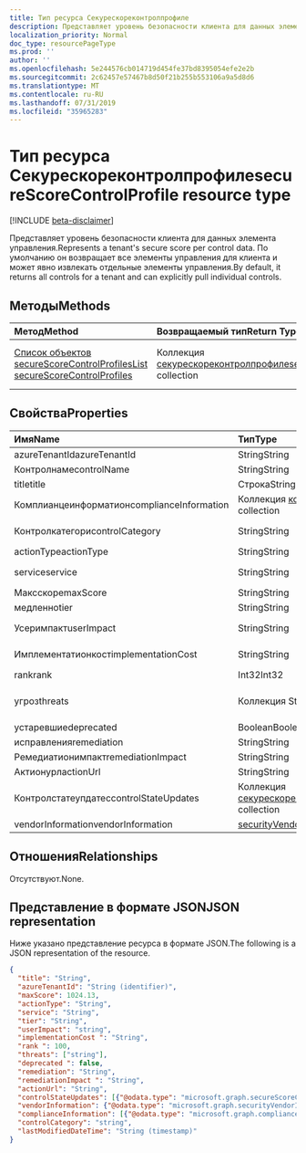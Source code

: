 ```yaml
---
title: Тип ресурса Секурескореконтролпрофиле
description: Представляет уровень безопасности клиента для данных элемента управления. По умолчанию он возвращает все элементы управления для клиента и может явно извлекать отдельные элементы управления.
localization_priority: Normal
doc_type: resourcePageType
ms.prod: ''
author: ''
ms.openlocfilehash: 5e244576cb014719d454fe37bd8395054efe2e2b
ms.sourcegitcommit: 2c62457e57467b8d50f21b255b553106a9a5d8d6
ms.translationtype: MT
ms.contentlocale: ru-RU
ms.lasthandoff: 07/31/2019
ms.locfileid: "35965283"
---
```

# <a name="securescorecontrolprofile-resource-type"></a><span data-ttu-id="5639c-104">Тип ресурса Секурескореконтролпрофиле</span><span class="sxs-lookup"><span data-stu-id="5639c-104">secureScoreControlProfile resource type</span></span>

[!INCLUDE [beta-disclaimer](../../includes/beta-disclaimer.md)]

<span data-ttu-id="5639c-105">Представляет уровень безопасности клиента для данных элемента управления.</span><span class="sxs-lookup"><span data-stu-id="5639c-105">Represents a tenant's secure score per control data.</span></span> <span data-ttu-id="5639c-106">По умолчанию он возвращает все элементы управления для клиента и может явно извлекать отдельные элементы управления.</span><span class="sxs-lookup"><span data-stu-id="5639c-106">By default, it returns all controls for a tenant and can explicitly pull individual controls.</span></span>


## <a name="methods"></a><span data-ttu-id="5639c-107">Методы</span><span class="sxs-lookup"><span data-stu-id="5639c-107">Methods</span></span>

| <span data-ttu-id="5639c-108">Метод</span><span class="sxs-lookup"><span data-stu-id="5639c-108">Method</span></span>   | <span data-ttu-id="5639c-109">Возвращаемый тип</span><span class="sxs-lookup"><span data-stu-id="5639c-109">Return Type</span></span>|<span data-ttu-id="5639c-110">Описание</span><span class="sxs-lookup"><span data-stu-id="5639c-110">Description</span></span>|
|:---------------|:--------|:----------|
|[<span data-ttu-id="5639c-111">Список объектов secureScoreControlProfiles</span><span class="sxs-lookup"><span data-stu-id="5639c-111">List secureScoreControlProfiles</span></span>](../api/securescorecontrolprofiles-list.md) | <span data-ttu-id="5639c-112">Коллекция [секурескореконтролпрофиле](securescorecontrolprofiles.md)</span><span class="sxs-lookup"><span data-stu-id="5639c-112">[secureScoreControlProfile](securescorecontrolprofiles.md) collection</span></span> |<span data-ttu-id="5639c-113">Получение коллекции объектов Секурескореконтролпрофиле.</span><span class="sxs-lookup"><span data-stu-id="5639c-113">Get a collection of secureScoreControlProfile objects.</span></span>|


## <a name="properties"></a><span data-ttu-id="5639c-114">Свойства</span><span class="sxs-lookup"><span data-stu-id="5639c-114">Properties</span></span>

|<span data-ttu-id="5639c-115">Имя</span><span class="sxs-lookup"><span data-stu-id="5639c-115">Name</span></span> |<span data-ttu-id="5639c-116">Тип</span><span class="sxs-lookup"><span data-stu-id="5639c-116">Type</span></span> |<span data-ttu-id="5639c-117">Описание</span><span class="sxs-lookup"><span data-stu-id="5639c-117">Description</span></span> |
|:--|:--|:--|
|   <span data-ttu-id="5639c-118">azureTenantId</span><span class="sxs-lookup"><span data-stu-id="5639c-118">azureTenantId</span></span>   |   <span data-ttu-id="5639c-119">String</span><span class="sxs-lookup"><span data-stu-id="5639c-119">String</span></span>  |   <span data-ttu-id="5639c-120">Строка GUID для идентификатора клиента.</span><span class="sxs-lookup"><span data-stu-id="5639c-120">GUID string for tenant ID.</span></span>  |
|   <span data-ttu-id="5639c-121">Контролнаме</span><span class="sxs-lookup"><span data-stu-id="5639c-121">controlName</span></span> |   <span data-ttu-id="5639c-122">String</span><span class="sxs-lookup"><span data-stu-id="5639c-122">String</span></span>  |   <span data-ttu-id="5639c-123">Имя элемента управления.</span><span class="sxs-lookup"><span data-stu-id="5639c-123">Name of the control.</span></span> |
|   <span data-ttu-id="5639c-124">title</span><span class="sxs-lookup"><span data-stu-id="5639c-124">title</span></span>   |   <span data-ttu-id="5639c-125">Строка</span><span class="sxs-lookup"><span data-stu-id="5639c-125">String</span></span>  |   <span data-ttu-id="5639c-126">Название элемента управления.</span><span class="sxs-lookup"><span data-stu-id="5639c-126">Title of the control.</span></span>   |
| <span data-ttu-id="5639c-127">Комплианцеинформатион</span><span class="sxs-lookup"><span data-stu-id="5639c-127">complianceInformation</span></span> | <span data-ttu-id="5639c-128">Коллекция [комплианцеинформатион](complianceinformation.md)</span><span class="sxs-lookup"><span data-stu-id="5639c-128">[complianceInformation](complianceinformation.md) collection</span></span> | <span data-ttu-id="5639c-129">Коллекция сведений о соответствии, связанных с контролем безопасности по показателю</span><span class="sxs-lookup"><span data-stu-id="5639c-129">The collection of compliance information associated with secure score control</span></span> |
|   <span data-ttu-id="5639c-130">Контролкатегори</span><span class="sxs-lookup"><span data-stu-id="5639c-130">controlCategory</span></span> |   <span data-ttu-id="5639c-131">String</span><span class="sxs-lookup"><span data-stu-id="5639c-131">String</span></span>  |   <span data-ttu-id="5639c-132">Категория действий управления (учетная запись, данные, устройство, приложения, инфраструктура).</span><span class="sxs-lookup"><span data-stu-id="5639c-132">Control action category (Account, Data, Device, Apps, Infrastructure).</span></span>  |
|   <span data-ttu-id="5639c-133">actionType</span><span class="sxs-lookup"><span data-stu-id="5639c-133">actionType</span></span>  |   <span data-ttu-id="5639c-134">String</span><span class="sxs-lookup"><span data-stu-id="5639c-134">String</span></span>  |   <span data-ttu-id="5639c-135">Тип действия управления (config, проверка, поведение).</span><span class="sxs-lookup"><span data-stu-id="5639c-135">Control action type (Config, Review, Behavior).</span></span> |
|   <span data-ttu-id="5639c-136">service</span><span class="sxs-lookup"><span data-stu-id="5639c-136">service</span></span> |   <span data-ttu-id="5639c-137">String</span><span class="sxs-lookup"><span data-stu-id="5639c-137">String</span></span>  |   <span data-ttu-id="5639c-138">Служба, которая владеет элементом управления (Exchange, SharePoint, Azure AD).</span><span class="sxs-lookup"><span data-stu-id="5639c-138">Service that owns the control (Exchange, Sharepoint, Azure AD).</span></span> |
|   <span data-ttu-id="5639c-139">Максскоре</span><span class="sxs-lookup"><span data-stu-id="5639c-139">maxScore</span></span> |  <span data-ttu-id="5639c-140">String</span><span class="sxs-lookup"><span data-stu-id="5639c-140">String</span></span>  |   <span data-ttu-id="5639c-141">Текущий полученный максимальный показатель на указанную дату.</span><span class="sxs-lookup"><span data-stu-id="5639c-141">Current obtained max score on specified date.</span></span>   |
|   <span data-ttu-id="5639c-142">медленно</span><span class="sxs-lookup"><span data-stu-id="5639c-142">tier</span></span> |  <span data-ttu-id="5639c-143">String</span><span class="sxs-lookup"><span data-stu-id="5639c-143">String</span></span>  |   <span data-ttu-id="5639c-144">Уровень управления (ядро, Глубокая защита, расширенная)</span><span class="sxs-lookup"><span data-stu-id="5639c-144">Control tier (Core, Defense in Depth, Advanced.)</span></span>    |
|   <span data-ttu-id="5639c-145">Усеримпакт</span><span class="sxs-lookup"><span data-stu-id="5639c-145">userImpact</span></span> |    <span data-ttu-id="5639c-146">String</span><span class="sxs-lookup"><span data-stu-id="5639c-146">String</span></span>  | <span data-ttu-id="5639c-147">Пользовательское воздействие на реализацию элемента управления (минимальный, средний, высокий).</span><span class="sxs-lookup"><span data-stu-id="5639c-147">User impact of implementing control (low, moderate, high).</span></span>    |
|   <span data-ttu-id="5639c-148">Имплементатионкост</span><span class="sxs-lookup"><span data-stu-id="5639c-148">implementationCost</span></span> |    <span data-ttu-id="5639c-149">String</span><span class="sxs-lookup"><span data-stu-id="5639c-149">String</span></span>  |   <span data-ttu-id="5639c-150">Стоимость ресурсов элемента управления имплемментатинг (минимальная, средняя, высокая).</span><span class="sxs-lookup"><span data-stu-id="5639c-150">Resource cost of implemmentating control (low, moderate, high).</span></span> |
|   <span data-ttu-id="5639c-151">rank</span><span class="sxs-lookup"><span data-stu-id="5639c-151">rank</span></span> |  <span data-ttu-id="5639c-152">Int32</span><span class="sxs-lookup"><span data-stu-id="5639c-152">Int32</span></span>   |   <span data-ttu-id="5639c-153">Ранжирование стека для элемента управления корпорации Майкрософт.</span><span class="sxs-lookup"><span data-stu-id="5639c-153">Microsoft's stack ranking of control.</span></span>   |
|   <span data-ttu-id="5639c-154">угроз</span><span class="sxs-lookup"><span data-stu-id="5639c-154">threats</span></span> |   <span data-ttu-id="5639c-155">Коллекция String</span><span class="sxs-lookup"><span data-stu-id="5639c-155">String Collection</span></span>   |   <span data-ttu-id="5639c-156">Список угроз, по которым элемент управления уменьшается (Аккаунтбреач, Датаексфилтратион,,, elevationOfPrivilege, МалиЦиаусинсидер, Пассвордкраккинг, Фишингорвхалинг, подмена).</span><span class="sxs-lookup"><span data-stu-id="5639c-156">List of threats the control mitigates (accountBreach,dataDeletion,dataExfiltration,dataSpillage,elevationOfPrivilege,maliciousInsider,passwordCracking,phishingOrWhaling,spoofing).</span></span> |
|   <span data-ttu-id="5639c-157">устаревшие</span><span class="sxs-lookup"><span data-stu-id="5639c-157">deprecated</span></span> |    <span data-ttu-id="5639c-158">Boolean</span><span class="sxs-lookup"><span data-stu-id="5639c-158">Boolean</span></span> |   <span data-ttu-id="5639c-159">Флаг, указывающий, является ли элемент управления амортизировано.</span><span class="sxs-lookup"><span data-stu-id="5639c-159">Flag to indicate if a control is depreciated.</span></span>   |
|   <span data-ttu-id="5639c-160">исправления</span><span class="sxs-lookup"><span data-stu-id="5639c-160">remediation</span></span> |   <span data-ttu-id="5639c-161">String</span><span class="sxs-lookup"><span data-stu-id="5639c-161">String</span></span>  |   <span data-ttu-id="5639c-162">Описание того, что будет исправлено элементом управления.</span><span class="sxs-lookup"><span data-stu-id="5639c-162">Description of what the control will help remediate.</span></span> |
|   <span data-ttu-id="5639c-163">Ремедиатионимпакт</span><span class="sxs-lookup"><span data-stu-id="5639c-163">remediationImpact</span></span> | <span data-ttu-id="5639c-164">String</span><span class="sxs-lookup"><span data-stu-id="5639c-164">String</span></span>  |   <span data-ttu-id="5639c-165">Описание влияния на пользователей об исправлении.</span><span class="sxs-lookup"><span data-stu-id="5639c-165">Description of the impact on users of the remediation.</span></span> |
|   <span data-ttu-id="5639c-166">Актионурл</span><span class="sxs-lookup"><span data-stu-id="5639c-166">actionUrl</span></span> | <span data-ttu-id="5639c-167">String</span><span class="sxs-lookup"><span data-stu-id="5639c-167">String</span></span>  |   <span data-ttu-id="5639c-168">URL-адрес, по которому можно выполнить действия с элементом управления.</span><span class="sxs-lookup"><span data-stu-id="5639c-168">URL to where the control can be actioned.</span></span> |
|   <span data-ttu-id="5639c-169">Контролстатеупдатес</span><span class="sxs-lookup"><span data-stu-id="5639c-169">controlStateUpdates</span></span> | <span data-ttu-id="5639c-170">Коллекция [секурескореконтролстатеупдате](securescorecontrolstateupdate.md)</span><span class="sxs-lookup"><span data-stu-id="5639c-170">[secureScoreControlStateUpdate](securescorecontrolstateupdate.md) collection</span></span> |    <span data-ttu-id="5639c-171">Флаг, указывающий, где клиент пометил элемент управления (Ignore, thirdParty, проверен) (поддерживает [Обновление](../api/securescorecontrolprofiles-update.md)).</span><span class="sxs-lookup"><span data-stu-id="5639c-171">Flag to indicate where the tenant has marked a control (ignore, thirdParty, reviewed) (supports [update](../api/securescorecontrolprofiles-update.md)).</span></span> |
|   <span data-ttu-id="5639c-172">vendorInformation</span><span class="sxs-lookup"><span data-stu-id="5639c-172">vendorInformation</span></span> | [<span data-ttu-id="5639c-173">securityVendorInformation</span><span class="sxs-lookup"><span data-stu-id="5639c-173">securityVendorInformation</span></span>](securityvendorinformation.md) |

## <a name="relationships"></a><span data-ttu-id="5639c-174">Отношения</span><span class="sxs-lookup"><span data-stu-id="5639c-174">Relationships</span></span>

<span data-ttu-id="5639c-175">Отсутствуют.</span><span class="sxs-lookup"><span data-stu-id="5639c-175">None.</span></span>

## <a name="json-representation"></a><span data-ttu-id="5639c-176">Представление в формате JSON</span><span class="sxs-lookup"><span data-stu-id="5639c-176">JSON representation</span></span>

<span data-ttu-id="5639c-177">Ниже указано представление ресурса в формате JSON.</span><span class="sxs-lookup"><span data-stu-id="5639c-177">The following is a JSON representation of the resource.</span></span>

<!-- {
  "blockType": "resource",
  "optionalProperties": [

  ],
  "@odata.type": "microsoft.graph.secureScoreControlProfile"
}-->

```json
{
  "title": "String",
  "azureTenantId": "String (identifier)",
  "maxScore": 1024.13,
  "actionType": "String",
  "service": "String",
  "tier": "String",
  "userImpact": "string",
  "implementationCost ": "String",
  "rank ": 100,
  "threats": ["string"],
  "deprecated ": false,
  "remediation": "String",
  "remediationImpact ": "String",
  "actionUrl": "String",
  "controlStateUpdates": [{"@odata.type": "microsoft.graph.secureScoreControlStateUpdate"}],
  "vendorInformation": {"@odata.type": "microsoft.graph.securityVendorInformation"},
  "complianceInformation": [{"@odata.type": "microsoft.graph.complianceInformation"}],
  "controlCategory": "string",
  "lastModifiedDateTime": "String (timestamp)"
}


```


<!--
{
  "type": "#page.annotation",
  "description": "secureScoreControlProfiles resource",
  "keywords": "",
  "section": "documentation",
  "tocPath": "",
  "suppressions": []
}
-->
